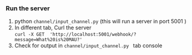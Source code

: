 
### Run the server 
   1. python `channel/input_channel.py`  (this will run a server in port 5001 )
   2.  In different tab, Curl the server         
                ``` curl -X GET 
                'http://localhost:5001/webhook/?message=What%20is%20MAU?' ```
   3. Check for output in `channel/input_channel.py ` tab console